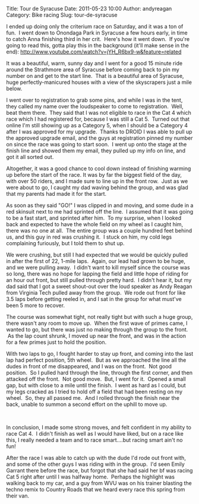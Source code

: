 Title: Tour de Syracuse
Date: 2011-05-23 10:00
Author: andyreagan
Category: Bike racing
Slug: tour-de-syracuse

I ended up doing only the criterium race on Saturday, and it was a ton
of fun.  I went down to Onondaga Park in Syracuse a few hours early, in
time to catch Anna finishing third in her crit.  Here's how it went
down.  If you're going to read this, gotta play this in the background
(it'll make sense in the
end): <http://www.youtube.com/watch?v=jYH_R6bx9-w&feature=related>

It was a beautiful, warm, sunny day and I went for a good 15 minute ride
around the Strathmore area of Syracuse before coming back to pin my
number on and get to the start line.  That is a beautiful area of
Syracuse, huge perfectly-manicured houses with a view of the skyscrapers
just a mile below.

I went over to registration to grab some pins, and while I was in the
tent, they called my name over the loudspeaker to come to registration.
 Well, beat them there.  They said that I was not eligible to race in
the Cat 4 which race which I had registered for, because I was still a
Cat 5.  Turned out that online I'm still showing up as a Category 5,
when I should be a Category 4 after I was approved for my upgrade.
 Thanks to DROID I was able to pull up the approved upgrade email, and
the guys at registration pinned my number on since the race was going to
start soon.  I went up onto the stage at the finish line and showed them
my email, they pulled up my info on line, and got it all sorted out.

Altogether, it was a good chance to cool down instead of finishing
warming up before the start of the race. It was by far the biggest field
of the day, with over 50 riders, and I made sure to line up in the front
row.  Just as we were about to go, I caught my dad waving behind the
group, and was glad that my parents had made it for the start.

As soon as they said "GO!" I was clipped in and moving, and some dude in
a red skinsuit next to me had sprinted off the line.  I assumed that it
was going to be a fast start, and sprinted after him.  To my surprise,
when I looked back and expected to have the whole field on my wheel as I
caught him, there was no one at all.  The entire group was a couple
hundred feet behind us, and this guy in red was crushing it.  I stuck on
him, my cold legs complaining furiously, but I told them to shut up.

We were crushing, but still I had expected that we would be quickly
pulled in after the first of 22, 1-mile laps.  Again, our lead had grown
to be huge, and we were pulling away.  I didn't want to kill myself
since the course was so long, there was no hope for lapping the field
and little hope of riding for an hour out front, but still pulled
through pretty hard.  I didn't hear it, but my dad said that I got a
sweet shout-out over the loud speaker as Andy Reagan from Virginia Tech
pulled away from the group.  We rode out front for like 3.5 laps before
getting reeled in, and I sat in the group for what must've been 5 more
to recover.

The course was somewhat tight, not really tight but with such a huge
group, there wasn't any room to move up.  When the first wave of primes
came, I wanted to go, but there was just no making through the group to
the front.  As the lap count shrunk, I moved up near the front, and was
in the action for a few primes just to hold the position.

With two laps to go, I fought harder to stay up front, and coming into
the last lap had perfect position, 5th wheel.  But as we approached the
line all the dudes in front of me disappeared, and I was on the front.
 Not good position.  So I pulled hard through the line, through the
first corner, and then attacked off the front.  Not good move.  But, I
went for it.  Opened a small gap, but with close to a mile until the
finish.  I went as hard as I could, but my legs cracked as I tried to
hold off a field that had been resting on my wheel.  So, they all passed
me.  And I rolled through the finish near the back, unable to summon a
second effort on the uphill to move up.

 

In conclusion, I made some strong moves, and felt confident in my
ability to race Cat 4.  I didn't finish as well as I would have liked,
but on a race like this, I really needed a team and to race smart....but
racing smart ain't no fun!

After the race I was able to catch up with the dude I'd rode out front
with, and some of the other guys I was riding with in the group.  I'd
seen Emily Garrant there before the race, but forgot that she had said
her bf was racing Cat 5 right after until I was halfway home.  Perhaps
the highlight was walking back to my car, and a guy from WVU was on his
trainer blasting the techno remix to Country Roads that we heard every
race this spring from their van.
